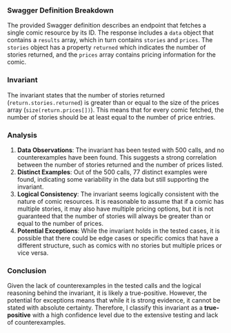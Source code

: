 ### Swagger Definition Breakdown
The provided Swagger definition describes an endpoint that fetches a single comic resource by its ID. The response includes a `data` object that contains a `results` array, which in turn contains `stories` and `prices`. The `stories` object has a property `returned` which indicates the number of stories returned, and the `prices` array contains pricing information for the comic.

### Invariant
The invariant states that the number of stories returned (`return.stories.returned`) is greater than or equal to the size of the prices array (`size(return.prices[])`). This means that for every comic fetched, the number of stories should be at least equal to the number of price entries.

### Analysis
1. **Data Observations**: The invariant has been tested with 500 calls, and no counterexamples have been found. This suggests a strong correlation between the number of stories returned and the number of prices listed.
2. **Distinct Examples**: Out of the 500 calls, 77 distinct examples were found, indicating some variability in the data but still supporting the invariant.
3. **Logical Consistency**: The invariant seems logically consistent with the nature of comic resources. It is reasonable to assume that if a comic has multiple stories, it may also have multiple pricing options, but it is not guaranteed that the number of stories will always be greater than or equal to the number of prices.
4. **Potential Exceptions**: While the invariant holds in the tested cases, it is possible that there could be edge cases or specific comics that have a different structure, such as comics with no stories but multiple prices or vice versa.

### Conclusion
Given the lack of counterexamples in the tested calls and the logical reasoning behind the invariant, it is likely a true-positive. However, the potential for exceptions means that while it is strong evidence, it cannot be stated with absolute certainty. Therefore, I classify this invariant as a **true-positive** with a high confidence level due to the extensive testing and lack of counterexamples.
